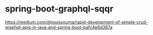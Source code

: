 # spring-boot-graphql-sqqr

https://medium.com/@iguissouma/rapid-development-of-simple-crud-graphql-apis-in-java-and-spring-boot-bafc4e8d387a


